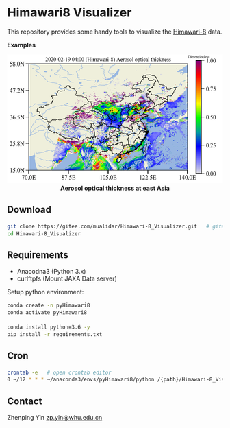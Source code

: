 # Himawari8 Visualizer

This repository provides some handy tools to visualize the [Himawari-8][1] data.

**Examples**

<p align='center'>
<img src='img/ARP_AOT_plot.png', width=600, height=300, lat='AOT'>
<br>
<b>Aerosol optical thickness at east Asia</b>

## Download

```bash
git clone https://gitee.com/mualidar/Himawari-8_Visualizer.git   # gitee
cd Himawari-8_Visualizer
```

## Requirements

- Anacodna3 (Python 3.x)
- curlftpfs (Mount JAXA Data server)

Setup python environment:

```bash
conda create -n pyHimawari8
conda activate pyHimawari8

conda install python=3.6 -y
pip install -r requirements.txt
```

## Cron

```bash
crontab -e   # open crontab editor
0 ~/12 * * * ~/anaconda3/envs/pyHimawari8/python /{path}/Himawari-8_Visualizer/pyHimawari8/cron_task.py   # copy this line to crontab schedule, this will activate the visualizer at every 12 hours
```

## Contact

Zhenping Yin <zp.yin@whu.edu.cn>

[1]: http://himawari8.nict.go.jp/